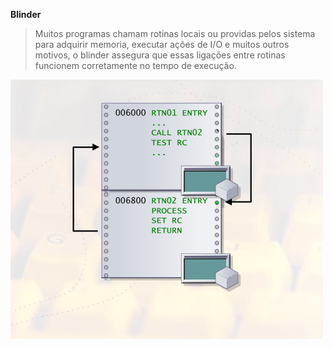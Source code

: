 **Blinder**
> Muitos programas chamam rotinas locais ou providas pelos sistema para adquirir memoria, executar ações de I/O e muitos outros motivos, o blinder assegura que essas ligações entre rotinas funcionem corretamente no tempo de execução.

![Exemplo](https://github.com/ThreeDP/MTM/blob/master/img/compiler%20blinder%20utilities/img01.png)
